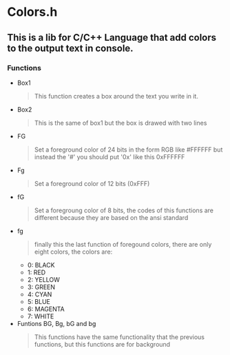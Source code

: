 # Colors.h
## This is a lib for C/C++ Language that add colors to the output text in console.

### Functions
- Box1
  > This function creates a box around the text you write in it.
- Box2
  > This is the same of box1 but the box is drawed with two lines
- FG
  > Set a foreground color of 24 bits in the form RGB like #FFFFFF but instead the '#' you should put '0x' like this 0xFFFFFF
- Fg
  > Set a foreground color of 12 bits (0xFFF)
- fG
  > Set a foregroung color of 8 bits, the codes of this functions are different because they are based on the ansi standard
- fg
  > finally this the last function of foregound colors, there are only eight colors, the colors are:
    * 0: BLACK
    * 1: RED
    * 2: YELLOW
    * 3: GREEN
    * 4: CYAN
    * 5: BLUE
    * 6: MAGENTA
    * 7: WHITE
- Funtions BG, Bg, bG and bg
  > This functions have the same functionality that the previous functions, but this functions are for background
